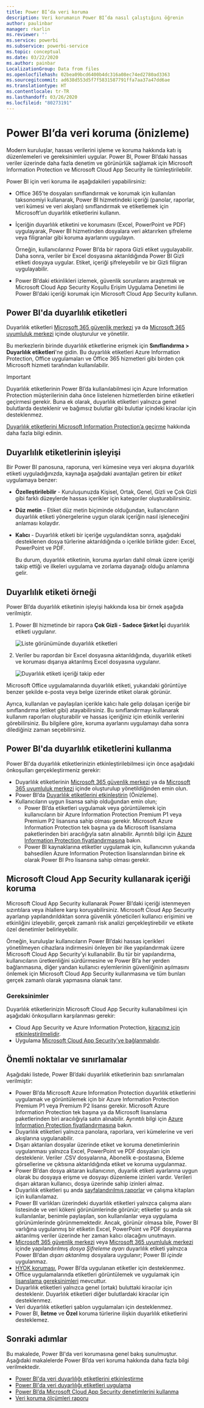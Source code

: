```yaml
---
title: Power BI’da veri koruma
description: Veri korumanın Power BI’da nasıl çalıştığını öğrenin
author: paulinbar
manager: rkarlin
ms.reviewer: ''
ms.service: powerbi
ms.subservice: powerbi-service
ms.topic: conceptual
ms.date: 03/22/2020
ms.author: painbar
LocalizationGroup: Data from files
ms.openlocfilehash: 02bea09bcd6400b4dc316a08ec74ed2780ad3363
ms.sourcegitcommit: ad638d553d5f7f5831587791ffa7aa37a47dd6ae
ms.translationtype: HT
ms.contentlocale: tr-TR
ms.lasthandoff: 03/26/2020
ms.locfileid: "80273191"
---
```

# <a name="data-protection-in-power-bi-preview"></a>Power BI’da veri koruma (önizleme)

Modern kuruluşlar, hassas verilerini işleme ve koruma hakkında katı iş düzenlemeleri ve gereksinimleri uygular. Power BI, Power BI’daki hassas veriler üzerinde daha fazla denetim ve görünürlük sağlamak için Microsoft Information Protection ve Microsoft Cloud App Security ile tümleştirilebilir. 

Power BI için veri koruma ile aşağıdakileri yapabilirsiniz:

* Office 365’te dosyaları sınıflandırmak ve korumak için kullanılan taksonomiyi kullanarak, Power BI hizmetindeki içeriği (panolar, raporlar, veri kümesi ve veri akışları) sınıflandırmak ve etiketlemek için Microsoft’un duyarlılık etiketlerini kullanın. 

* İçeriğin duyarlılık etiketini ve korumasını (Excel, PowerPoint ve PDF) uygulayarak, Power BI hizmetinden dosyalara veri aktarırken şifreleme veya filigranlar gibi koruma ayarlarını uygulayın. 

  Örneğin, kullanıcılarınız Power BI’da bir rapora Gizli etiket uygulayabilir. Daha sonra, veriler bir Excel dosyasına aktarıldığında Power BI Gizli etiketi dosyaya uygular. Etiket, içeriği şifreleyebilir ve bir Gizli filigran uygulayabilir.

* Power BI’daki etkinlikleri izlemek, güvenlik sorunlarını araştırmak ve Microsoft Cloud App Security Koşullu Erişim Uygulama Denetimi ile Power BI’daki içeriği korumak için Microsoft Cloud App Security kullanın. 

## <a name="sensitivity-labels-in-power-bi"></a>Power BI'da duyarlılık etiketleri

Duyarlılık etiketleri [Microsoft 365 güvenlik merkezi](https://security.microsoft.com/) ya da [Microsoft 365 uyumluluk merkezi](https://compliance.microsoft.com/) içinde oluşturulur ve yönetilir.

Bu merkezlerin birinde duyarlılık etiketlerine erişmek için **Sınıflandırma > Duyarlılık etiketleri**'ne gidin. Bu duyarlılık etiketleri Azure Information Protection, Office uygulamaları ve Office 365 hizmetleri gibi birden çok Microsoft hizmeti tarafından kullanılabilir.

> [!IMPORTANT]
> Duyarlılık etiketlerinin Power BI’da kullanılabilmesi için Azure Information Protection müşterilerinin daha önce listelenen hizmetlerden birine etiketleri geçirmesi gerekir. Buna ek olarak, duyarlılık etiketleri yalnızca genel bulutlarda desteklenir ve bağımsız bulutlar gibi bulutlar içindeki kiracılar için desteklenmez.
>
> [Duyarlılık etiketlerini Microsoft Information Protection’a geçirme](https://docs.microsoft.com/azure/information-protection/configure-policy-migrate-labels) hakkında daha fazla bilgi edinin.

## <a name="how-sensitivity-labels-work"></a>Duyarlılık etiketlerinin işleyişi

Bir Power BI panosuna, raporuna, veri kümesine veya veri akışına duyarlılık etiketi uyguladığınızda, kaynağa aşağıdaki avantajları getiren bir *etiket* uygulamaya benzer:
* **Özelleştirilebilir** - Kuruluşunuzda Kişisel, Ortak, Genel, Gizli ve Çok Gizli gibi farklı düzeylerde hassas içerikler için kategoriler oluşturabilirsiniz.
* **Düz metin** - Etiket düz metin biçiminde olduğundan, kullanıcıların duyarlılık etiketi yönergelerine uygun olarak içeriğin nasıl işleneceğini anlaması kolaydır.
* **Kalıcı** - Duyarlılık etiketi bir içeriğe uygulandıktan sonra, aşağıdaki desteklenen dosya türlerine aktarıldığında o içerikle birlikte gider: Excel, PowerPoint ve PDF. 

  Bu durum, duyarlılık etiketinin, koruma ayarları dahil olmak üzere içeriği takip ettiği ve ilkeleri uygulama ve zorlama dayanağı olduğu anlamına gelir. 

## <a name="sensitivity-label-example"></a>Duyarlılık etiketi örneği 

Power BI’da duyarlılık etiketinin işleyişi hakkında kısa bir örnek aşağıda verilmiştir.

1. Power BI hizmetinde bir rapora **Çok Gizli - Sadece Şirket İçi** duyarlılık etiketi uygulanır.

   ![Liste görünümünde duyarlılık etiketleri](media/service-security-data-protection-overview/sensitivity-labels-overview-01.png)

2. Veriler bu rapordan bir Excel dosyasına aktarıldığında, duyarlılık etiketi ve koruması dışarıya aktarılmış Excel dosyasına uygulanır.

   ![Duyarlılık etiketi içeriği takip eder](media/service-security-data-protection-overview/sensitivity-labels-overview-02.png)

Microsoft Office uygulamalarında duyarlılık etiketi, yukarıdaki görüntüye benzer şekilde e-posta veya belge üzerinde etiket olarak görünür.

Ayrıca, kullanılan ve paylaşılan içerikle kalıcı hale gelip dolaşan içeriğe bir sınıflandırma (etiket gibi) atayabilirsiniz. Bu sınıflandırmayı kullanarak kullanım raporları oluşturabilir ve hassas içeriğiniz için etkinlik verilerini görebilirsiniz. Bu bilgilere göre, koruma ayarlarını uygulamayı daha sonra dilediğiniz zaman seçebilirsiniz.


## <a name="using-sensitivity-labels-in-power-bi"></a>Power BI'da duyarlılık etiketlerini kullanma

Power BI'da duyarlılık etiketlerinizin etkinleştirilebilmesi için önce aşağıdaki önkoşulları gerçekleştirmeniz gerekir: 

* Duyarlılık etiketlerinin [Microsoft 365 güvenlik merkezi](https://security.microsoft.com/) ya da [Microsoft 365 uyumluluk merkezi](https://compliance.microsoft.com/) içinde oluşturulup yönetildiğinden emin olun. 
* Power BI’da [Duyarlılık etiketlerini etkinleştirin](service-security-enable-data-sensitivity-labels.md) (Önizleme).
* Kullanıcıların uygun lisansa sahip olduğundan emin olun;
  * Power BI’da etiketleri uygulamak veya görüntülemek için kullanıcıların bir Azure Information Protection Premium P1 veya Premium P2 lisansına sahip olması gerekir. Microsoft Azure Information Protection tek başına ya da Microsoft lisanslama paketlerinden biri aracılığıyla satın alınabilir. Ayrıntılı bilgi için [Azure Information Protection fiyatlandırmasına](https://azure.microsoft.com/pricing/details/information-protection/) bakın.
  * Power BI kaynaklarına etiketler uygulamak için, kullanıcının yukarıda bahsedilen Azure Information Protection lisanslarından birine ek olarak Power BI Pro lisansına sahip olması gerekir. 

## <a name="protect-content-using-microsoft-cloud-app-security"></a>Microsoft Cloud App Security kullanarak içeriği koruma

Microsoft Cloud App Security kullanarak Power BI’daki içeriği istenmeyen sızıntılara veya ihlallere karşı koruyabilirsiniz. Microsoft Cloud App Security ayarlanıp yapılandırıldıktan sonra güvenlik yöneticileri kullanıcı erişimini ve etkinliğini izleyebilir, gerçek zamanlı risk analizi gerçekleştirebilir ve etikete özel denetimler belirleyebilir.

Örneğin, kuruluşlar kullanıcıların Power BI’daki hassas içerikleri yönetilmeyen cihazlara indirmesini önleyen bir ilke yapılandırmak üzere Microsoft Cloud App Security’yi kullanabilir. Bu tür bir yapılandırma, kullanıcıların üretkenliğini sürdürmesine ve Power BI’a her yerden bağlanmasına, diğer yandan kullanıcı eylemlerinin güvenliğinin aşılmasını önlemek için Microsoft Cloud App Security kullanmasına ve tüm bunları gerçek zamanlı olarak yapmasına olanak tanır. 

### <a name="requirements"></a>Gereksinimler

Duyarlılık etiketlerinizin Microsoft Cloud App Security kullanabilmesi için aşağıdaki önkoşulların karşılanması gerekir: 

* Cloud App Security ve Azure Information Protection, [kiracınız için etkinleştirilmelidir](https://docs.microsoft.com/cloud-app-security/azip-integration).
* Uygulama [Microsoft Cloud App Security’ye bağlanmalıdır](https://docs.microsoft.com/cloud-app-security/enable-instant-visibility-protection-and-governance-actions-for-your-apps).

## <a name="considerations-and-limitations"></a>Önemli noktalar ve sınırlamalar

Aşağıdaki listede, Power BI’daki duyarlılık etiketlerinin bazı sınırlamaları verilmiştir:

* Power BI’da Microsoft Azure Information Protection duyarlılık etiketlerini uygulamak ve görüntülemek için bir Azure Information Protection Premium P1 veya Premium P2 lisansı gerekir. Microsoft Azure Information Protection tek başına ya da Microsoft lisanslama paketlerinden biri aracılığıyla satın alınabilir. Ayrıntılı bilgi için [Azure Information Protection fiyatlandırmasına](https://azure.microsoft.com/pricing/details/information-protection/) bakın.
* Duyarlılık etiketleri yalnızca panolara, raporlara, veri kümelerine ve veri akışlarına uygulanabilir.
* Dışarı aktarılan dosyalar üzerinde etiket ve koruma denetimlerinin uygulanması yalnızca Excel, PowerPoint ve PDF dosyaları için desteklenir. Veriler .CSV dosyalarına, Abonelik e-postasına, Ekleme görsellerine ve çıktısına aktarıldığında etiket ve koruma uygulanmaz.
* Power BI’dan dosya aktaran kullanıcının, duyarlık etiketi ayarlarına uygun olarak bu dosyaya erişme ve dosyayı düzenleme izinleri vardır. Verileri dışarı aktaran kullanıcı, dosya üzerinde sahip izinleri almaz. 
* Duyarlılık etiketleri şu anda [sayfalandırılmış raporlar]( https://docs.microsoft.com/power-bi/paginated-reports-report-builder-power-bi) ve çalışma kitapları için kullanılamaz.
* Power BI varlıkları üzerindeki duyarlılık etiketleri yalnızca çalışma alanı listesinde ve veri kökeni görünümlerinde görünür; etiketler şu anda sık kullanılanlar, benimle paylaşılan, son kullanılanlar veya uygulama görünümlerinde görünmemektedir. Ancak, görünür olmasa bile, Power BI varlığına uygulanmış bir etiketin Excel, PowerPoint ve PDF dosyalarına aktarılmış veriler üzerinde her zaman kalıcı olacağını unutmayın.
* [Microsoft 365 güvenlik merkezi](https://security.microsoft.com/) veya [Microsoft 365 uyumluluk merkezi](https://compliance.microsoft.com/) içinde yapılandırılmış *dosya Şifreleme ayarı* duyarlılık etiketi yalnızca Power BI’dan *dışarı aktarılmış* dosyalara uygulanır; Power BI *içinde* uygulanmaz.
* [HYOK koruması](https://docs.microsoft.com/azure/information-protection/configure-adrms-restrictions), Power BI’da uygulanan etiketler için desteklenmez.
* Office uygulamalarında etiketleri görüntülemek ve uygulamak için [lisanslama gereksinimleri](https://docs.microsoft.com/microsoft-365/compliance/sensitivity-labels-office-apps#subscription-and-licensing-requirements-for-sensitivity-labels) mevcuttur.
* Duyarlılık etiketleri yalnızca genel (ortak) buluttaki kiracılar için desteklenir. Duyarlılık etiketleri diğer bulutlardaki kiracılar için desteklenmez.
* Veri duyarlılık etiketleri şablon uygulamaları için desteklenmez.
* Power BI, **İletme** ve **Özel** koruma türlerine ilişkin duyarlılık etiketlerini desteklemez.

## <a name="next-steps"></a>Sonraki adımlar

Bu makalede, Power BI'da veri korumasına genel bakış sunulmuştur. Aşağıdaki makalelerde Power BI’da veri koruma hakkında daha fazla bilgi verilmektedir. 

* [Power BI'da veri duyarlılığı etiketlerini etkinleştirme](service-security-enable-data-sensitivity-labels.md)
* [Power BI'da veri duyarlılığı etiketleri uygulama](../designer/service-security-apply-data-sensitivity-labels.md)
* [Power BI’da Microsoft Cloud App Security denetimlerini kullanma](service-security-using-microsoft-cloud-app-security-controls.md)
* [Veri koruma ölçümleri raporu](service-security-data-protection-metrics-report.md)